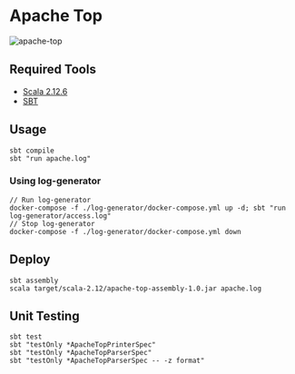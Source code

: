 # Apache Top
![apache-top](https://user-images.githubusercontent.com/6814254/41112936-a3837354-6a80-11e8-92c9-4803eba1c293.gif)

## Required Tools
- [Scala 2.12.6](https://www.scala-lang.org/download/)
- [SBT](https://www.scala-sbt.org/download.html)

## Usage
```
sbt compile
sbt "run apache.log"
```

### Using log-generator
```
// Run log-generator
docker-compose -f ./log-generator/docker-compose.yml up -d; sbt "run log-generator/access.log"
// Stop log-generator
docker-compose -f ./log-generator/docker-compose.yml down
```

## Deploy
```
sbt assembly
scala target/scala-2.12/apache-top-assembly-1.0.jar apache.log
```

## Unit Testing
```
sbt test
sbt "testOnly *ApacheTopPrinterSpec"
sbt "testOnly *ApacheTopParserSpec"
sbt "testOnly *ApacheTopParserSpec -- -z format"
```